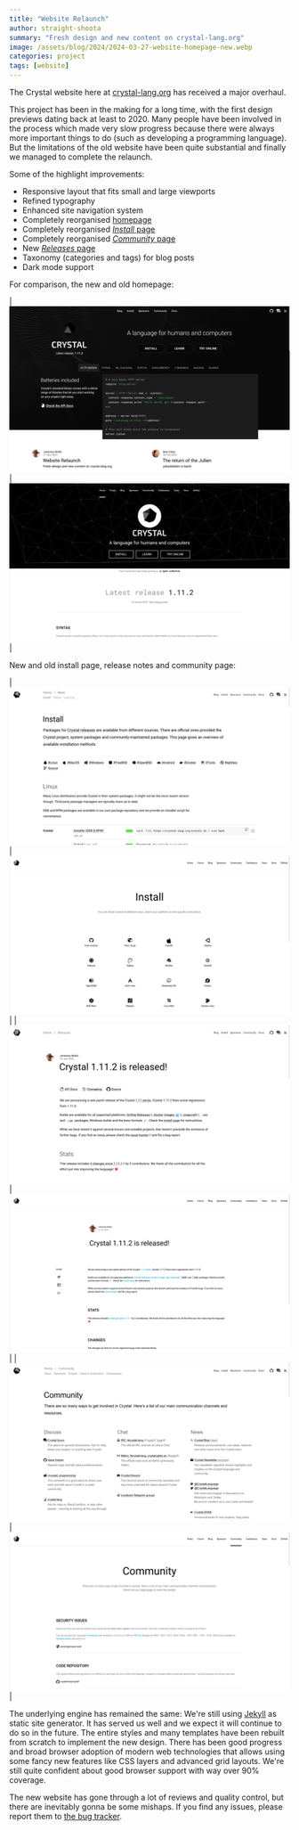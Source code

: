```yaml
---
title: "Website Relaunch"
author: straight-shoota
summary: "Fresh design and new content on crystal-lang.org"
image: /assets/blog/2024/2024-03-27-website-homepage-new.webp
categories: project
tags: [website]
---
```


The Crystal website here at [crystal-lang.org](https://crystal-lang.org) has received a major overhaul.

This project has been in the making for a long time, with the first design previews dating back at least to 2020. Many people have been involved in the process which made very slow progress because there were always more important things to do (such as developing a programming language).
But the limitations of the old website have been quite substantial and finally we managed to complete the relaunch.

Some of the highlight improvements:

* Responsive layout that fits small and large viewports
* Refined typography
* Enhanced site navigation system
* Completely reorganised [homepage](/)
* Completely reorganised [_Install_ page](/install/)
* Completely reorganised [_Community_ page](/community/)
* New [_Releases_ page](/releases/)
* Taxonomy (categories and tags) for blog posts
* Dark mode support

For comparison, the new and old homepage:

| ![New homepage](/assets/blog/2024/2024-03-27-website-homepage-new.webp) | ![Old homepage](/assets/blog/2024/2024-03-27-website-homepage-old.webp) |

New and old install page, release notes and community page:

| [![New release notes](/assets/blog/2024/2024-03-27-website-install-new.webp)](/install) | ![Old release notes](/assets/blog/2024/2024-03-27-website-install-old.webp) |
| [![New release notes](/assets/blog/2024/2024-03-27-website-release-new.webp)](/2024/01/18/1.11.2-released/) | ![Old release notes](/assets/blog/2024/2024-03-27-website-release-old.webp) |
| [![New release notes](/assets/blog/2024/2024-03-27-website-community-new.webp)](/community) | ![Old release notes](/assets/blog/2024/2024-03-27-website-community-old.webp) |

The underlying engine has remained the same: We're still using [Jekyll](https://jekyllrb.com) as static site generator. It has served us well and we expect it will continue to do so in the future.
The entire styles and many templates have been rebuilt from scratch to implement the new design. There has been good progress and broad browser adoption of modern web technologies that allows using some fancy new features like CSS layers and advanced grid layouts. We're still quite confident about good browser support with way over 90% coverage.

The new website has gone through a lot of reviews and quality control, but there are inevitably gonna be some mishaps. If you find any issues, please report them to [the bug tracker](https://github.com/crystal-lang/crystal-website/issues).
